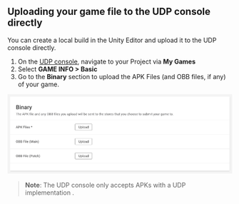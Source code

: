 ## Uploading your game file to the UDP console directly

You can create a local build in the Unity Editor and upload it to the UDP console directly.

1. On the [UDP console](https://distribute.dashboard.unity3d.com/), navigate to your Project via **My Games**
2. Select **GAME INFO > Basic**
3. Go to the **Binary** section to upload the APK Files (and OBB files, if any) of your game.

![img](images/image_71.png)

> **Note**: The UDP console only accepts APKs with a UDP implementation . 

